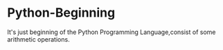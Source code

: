 # Python-Beginning
It's just beginning  of the Python Programming Language,consist of some arithmetic operations.
